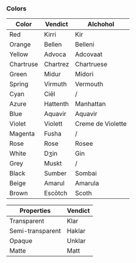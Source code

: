 ### Colors

Color | Vendict | Alchohol
--- | --- | --- |
Red | Kirri | Kir
Orange | Bellen | Belleni
Yellow | Advoca | Adcovaat
Chartruse | Chartrez | Chartruese
Green | Midur | Midori
Spring | Virmuth | Vermouth
Cyan | Ciēl | /
Azure | Hattenth | Manhattan
Blue | Aquavir | Aquavir
Violet | Violett | Creme de Violette
Magenta | Fusha | /
Rose | Rose | Rosee
White | Dʒin | Gin
Grey | Muskt | /
Black | Sumber | Sombai
Beige | Amarul | Amarula
Brown | Escōtch | Scoth

Properties | Vendict
--- | ---
Transparent | Klar
Semi-transparent | Haklar
Opaque | Unklar
Matte | Matt